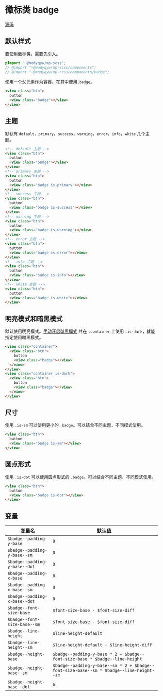 # 徽标类 badge

[源码](https://github.com/ModyQyW/mp-scss/blob/main/components/badge.scss)

## 默认样式

要使用徽标类，需要先引入。

```scss
@import "~@modyqyw/mp-scss";
// @import "~@modyqyw/mp-scss/components";
// @import "~@modyqyw/mp-scss/components/badge";
```

使用一个父元素作为容器，在其中使用`.badge`。

```html
<view class="btn">
  button
  <view class="badge"></view>
</view>
```

## 主题

默认有 `default`，`primary`，`success`，`warning`，`error`，`info`，`white` 几个主题。

```html
<!-- default 主题 -->
<view class="btn">
  button
  <view class="badge"></view>
</view>
<!-- primary 主题 -->
<view class="btn">
  button
  <view class="badge is-primary"></view>
</view>
<!-- success 主题 -->
<view class="btn">
  button
  <view class="badge is-success"></view>
</view>
<!-- warning 主题 -->
<view class="btn">
  button
  <view class="badge is-warning"></view>
</view>
<!-- error 主题 -->
<view class="btn">
  button
  <view class="badge is-error"></view>
</view>
<!-- info 主题 -->
<view class="btn">
  button
  <view class="badge is-info"></view>
</view>
<!-- white 主题 -->
<view class="btn">
  button
  <view class="badge is-white"></view>
</view>
```

## 明亮模式和暗黑模式

默认使用明亮模式。[手动开启暗黑模式](../advance/README.md#明亮模式和暗黑模式) 并在 `.container` 上使用 `.is-dark`，就能指定使用暗黑模式。

```html
<view class="container">
  <view class="btn">
    button
    <view class="badge"></view>
  </view>
</view>
<view class="container is-dark">
  <view class="btn">
    button
    <view class="badge"></view>
  </view>
</view>
```

## 尺寸

使用 `.is-sm` 可以使用更小的 `.badge`。可以结合不同主题、不同模式使用。

```html
<view class="btn">
  button
  <view class="badge is-sm"></view>
</view>
```

## 圆点形式

使用 `.is-dot` 可以使用圆点形式的 `.badge`。可以结合不同主题、不同模式使用。

```html
<view class="btn">
  button
  <view class="badge is-dot"></view>
</view>
```

## 变量

|变量名|默认值|
|---|---|
|`$badge--padding-y-base`|`0`|
|`$badge--padding-y-base--sm`|`0`|
|`$badge--padding-y-base--dot`|`0`|
|`$badge--padding-x-base`|`6`|
|`$badge--padding-x-base--sm`|`0`|
|`$badge--padding-x-base--dot`|`0`|
|`$badge--font-size-base`|`$font-size-base - $font-size-diff`|
|`$badge--font-size-base--sm`|`$font-size-base - $font-size-diff`|
|`$badge--line-height`|`$line-height-default`|
|`$badge--line-height--sm`|`$line-height-default - $line-height-diff`|
|`$badge--height-base`|`$badge--padding-y-base * 2 + $badge--font-size-base * $badge--line-height`|
|`$badge--height-base--sm`|`$badge--padding-y-base--sm * 2 + $badge--font-size-base--sm * $badge--line-height--sm`|
|`$badge--height-base--dot`|`6`|
